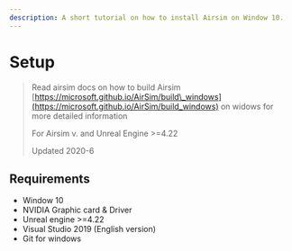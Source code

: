 ```yaml
---
description: A short tutorial on how to install Airsim on Window 10.
---
```


# Setup

> Read airsim docs  on how to build Airsim [https://microsoft.github.io/AirSim/build\_windows](https://microsoft.github.io/AirSim/build_windows) on widows  for more detailed information
>
> For Airsim v. and Unreal Engine &gt;=4.22 
>
> Updated 2020-6

## Requirements

* Window 10
* NVIDIA Graphic card & Driver
* Unreal engine &gt;=4.22
* Visual Studio 2019 \(English version\)
* Git for windows





